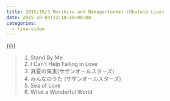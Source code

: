 ```yaml
---
title: 2015/10/3 Morihiro and Nakagarfunkel (Ukulele Live)
date: 2015-10-03T12:10:40+00:00
categories:
  - live-video
---
```


{{<youtube cV071__HVNM>}}

> 1. Stand By Me  
> 2. I Can't Help Falling in Love
> 3. 真夏の果実(サザンオールスターズ)  
> 4. みんなのうた (サザンオールスターズ)
> 5. Sea of Love
> 6. What a Wonderful World

